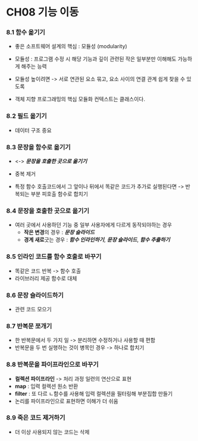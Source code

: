 # CH08 기능 이동

### 8.1 함수 옮기기

- 좋은 소프트웨어 설계의 핵심 : 모듈성 (modularity)

- 모듈성 : 프로그램 수정 시 해당 기능과 깊이 관련된 작은 일부분만 이해해도 가능하게 해주는 능력

- 모듈성 높이려면 -> 서로 연관된 요소 묶고, 요소 사이의 연결 관계 쉽게 찾을 수 있도록

- 객체 지향 프로그래밍의 핵심 모듈화 컨텍스트는 클래스이다.

  

### 8.2 필드 옮기기

- 데이터 구조 중요



### 8.3 문장을 함수로 옮기기

- <-> ***문장을 호출한 곳으로 옮기기***

- 중복 제거

- 특정 함수 호출코드에서 그 앞이나 뒤에서 똑같은 코드가 추가로 실행된다면 -> 반복되는 부분 피호출 함수로 합치기

  

### 8.4 문장을 호출한 곳으로 옮기기

- 여러 곳에서 사용하던 기능 중 일부 사용자에게 다르게 동작되야하는 경우
  - **작은 변경**의 경우 : ***문장 슬라이드***
  - **경계 새로**긋는 경우 : ***함수 인라인하기***, ***문장 슬라이드***, ***함수 추출하기*** 



### 8.5 인라인 코드를 함수 호출로 바꾸기

- 똑같은 코드 반복 -> 함수 호출
- 라이브러리 제공 함수로 대체



### 8.6 문장 슬라이드하기

- 관련 코드 모으기



### 8.7 반복문 쪼개기

- 한 반복문에서 두 가지 일 -> 분리하면 수정하거나 사용할 때 편함
- 반복문을 두 번 실행하는 것이 병목인 경우 -> 하나로 합치기



### 8.8 반복문을 파이프라인으로 바꾸기

- **컬렉션 파이프라인** -> 처리 과정 일련의 연산으로 표현
- **map** : 입력 컬렉션 원소 반환 
- **filter** : 또 다르 ㄴ함수를 사용해 입력 컬렉션을 필터링해 부분집합 만들기
- 논리를 파이프라인으로 표현하면 이해가 더 쉬움  



### 8.9 죽은 코드 제거하기

- 더 이상 사용되지 않는 코드는 삭제


